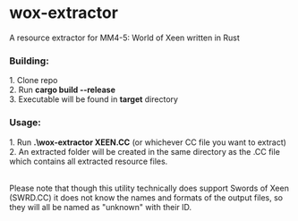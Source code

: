 # wox-extractor
A resource extractor for MM4-5: World of Xeen written in Rust

<h3>Building:</h3>
1. Clone repo</br>
2. Run <strong>cargo build --release</strong></br>
3. Executable will be found in <strong>target</strong> directory</br>

<h3>Usage:</h3>
1. Run <strong>.\wox-extractor XEEN.CC</strong> (or whichever CC file you want to extract)</br>
2. An extracted folder will be created in the same directory as the .CC file which contains all extracted resource files.</br>
</br>
<p>Please note that though this utility technically does support Swords of Xeen (SWRD.CC) it does not know the names and formats of the output files, so they will all be named as "unknown" with their ID.</p>
